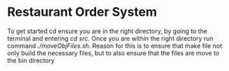 # Restaurant Order System

To get started cd ensure you are in the right directory, by going to the terminal and entering *cd src*. Once you are within the right directory run command *./moveObjFiles.sh*. Reason for this is to ensure that make file not only build the necessary files, but to also ensure that the files are move to the bin directory